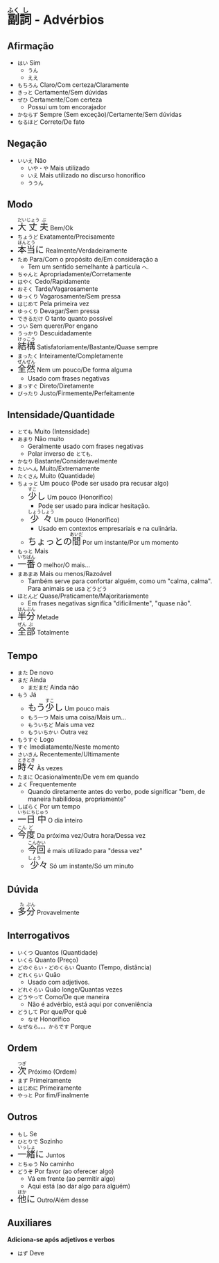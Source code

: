 # <ruby>副<rt>ふく</rt>詞<rt>し</rt></ruby> - Advérbios

## Afirmação

-   `はい` Sim
    -   `うん`
    -   `ええ`
-   `もちろん` Claro/Com certeza/Claramente
-   `きっと` Certamente/Sem dúvidas
-   `ぜひ` Certamente/Com certeza
    -   Possui um tom encorajador
-   `かならず` Sempre (Sem exceção)/Certamente/Sem dúvidas
-   `なるほど` Correto/De fato

## Negação

-   `いいえ` Não
    -   `いや・や` Mais utilizado
    -   `いえ` Mais utilizado no discurso honorífico
    -   `ううん`

## Modo

-   <font size="5"><code><ruby>大<rt>だい</rt>丈<rt>じょう</rt>夫<rt>ぶ</rt></ruby></code></font> Bem/Ok
-   `ちょうど` Exatamente/Precisamente
-   <font size="5"><code><ruby>本<rt>ほん</rt>当<rt>とう</rt></ruby>に</code></font> Realmente/Verdadeiramente
-   `ため` Para/Com o propósito de/Em consideração a
    -   Tem um sentido semelhante à partícula `へ`.
-   `ちゃんと` Apropriadamente/Corretamente
-   `はやく` Cedo/Rapidamente
-   `おそく` Tarde/Vagarosamente
-   `ゆっくり` Vagarosamente/Sem pressa
-   `はじめて` Pela primeira vez
-   `ゆっくり` Devagar/Sem pressa
-   `できるだけ` O tanto quanto possível
-   `つい` Sem querer/Por engano
-   `うっかり` Descuidadamente
-   <font size="5"><code><ruby>結<rt>けっ</rt>構<rt>こう</rt></ruby></code></font> Satisfatoriamente/Bastante/Quase sempre
-   `まったく` Inteiramente/Completamente
-   <font size="5"><code><ruby>全<rt>ぜん</rt>然<rt>ぜん</rt></ruby></code></font> Nem um pouco/De forma alguma
    -   Usado com frases negativas
-   `まっすぐ` Direto/Diretamente
-   `ぴったり` Justo/Firmemente/Perfeitamente

## Intensidade/Quantidade

-   `とても` Muito (Intensidade)
-   `あまり` Não muito
    -   Geralmente usado com frases negativas
    -   Polar inverso de `とても`.
-   `かなり` Bastante/Consideravelmente
-   `たいへん` Muito/Extremamente
-   `たくさん` Muito (Quantidade)
-   `ちょっと` Um pouco (Pode ser usado pra recusar algo)
    -   <font size="5"><code><ruby>少<rt>すこ</rt>し</ruby></code></font> Um pouco (Honorífico)
        -   Pode ser usado para indicar hesitação.
    -   <font size="5"><code><ruby>少<rt>しょう</rt>々<rt>しょう</rt></ruby></code></font> Um pouco (Honorífico)
        -   Usado em contextos empresariais e na culinária.
    -   <font size="5"><code>ちょっとの<ruby>間<rt>あいだ</rt></ruby></code></font> Por um instante/Por um momento
-   `もっと` Mais
-   <font size="5"><code><ruby>一<rt>いち</rt>番<rt>ばん</rt></ruby></code></font> O melhor/O mais...
-   `まあまあ` Mais ou menos/Razoável
    -   Também serve para confortar alguém, como um "calma, calma". Para animais se usa `どうどう`
-   `ほとんど` Quase/Praticamente/Majoritariamente
    -   Em frases negativas significa "dificilmente", "quase não".
-   <font size="5"><code><ruby>半<rt>はん</rt>分<rt>ぶん</rt></ruby></code></font> Metade
-   <font size="5"><code><ruby>全<rt>ぜん</rt>部<rt>ぶ</rt></ruby></code></font> Totalmente

## Tempo

-   `また` De novo
-   `まだ` Ainda
    -   `まだまだ` Ainda não
-   `もう` Já
    -   <font size="5"><code>もう<ruby>少<rt>すこ</rt>し</ruby></code></font> Um pouco mais
    -   `もう一つ` Mais uma coisa/Mais um...
    -   `もういちど` Mais uma vez
    -   `もういちかい` Outra vez
-   `もうすぐ` Logo
-   `すぐ` Imediatamente/Neste momento
-   `さいきん` Recentemente/Ultimamente
-   <font size="5"><code><ruby>時々<rt>ときどき</rt></ruby></code></font> Às vezes
-   `たまに` Ocasionalmente/De vem em quando
-   `よく` Frequentemente
    -   Quando diretamente antes do verbo, pode significar "bem, de maneira habilidosa, propriamente"
-   `しばらく` Por um tempo
-   <font size="5"><code><ruby>一<rt>いち</rt>日<rt>にち</rt>中<rt>じゅう</rt></ruby></code></font> O dia inteiro
-   <font size="5"><code><ruby>今<rt>こん</rt>度<rt>ど</rt></ruby></code></font> Da próxima vez/Outra hora/Dessa vez
    -   <font size="5"><code><ruby>今<rt>こん</rt>回<rt>かい</rt></ruby></code></font> é mais utilizado para "dessa vez"
    -   <font size="5"><code><ruby>少<rt>しょう</rt>々</ruby></code></font> Só um instante/Só um minuto

## Dúvida

-   <font size="5"><code><ruby>多<rt>た</rt>分<rt>ぶん</rt></ruby></code></font> Provavelmente

## Interrogativos

-   `いくつ` Quantos (Quantidade)
-   `いくら` Quanto (Preço)
-   `どのぐらい・どのくらい` Quanto (Tempo, distância)
-   `どれくらい` Quão
    -   Usado com adjetivos.
-   `どれぐらい` Quão longe/Quantas vezes
-   `どうやって` Como/De que maneira
    -   Não é advérbio, está aqui por conveniência
-   `どうして` Por que/Por quê
    -   `なぜ` Honorífico
-   `なぜなら。。。からです` Porque

## Ordem

-   <font size="5"><code><ruby>次<rt>つぎ</rt></ruby></code></font> Próximo (Ordem)
-   `まず` Primeiramente
-   `はじめに` Primeiramente
-   `やっと` Por fim/Finalmente

## Outros

-   `もし` Se
-   `ひとりで` Sozinho
-   <font size="5"><code><ruby>一<rt>いっ</rt>緒<rt>しょ</rt></ruby>に</code></font> Juntos
-   `とちゅう` No caminho
-   `どうぞ` Por favor (ao oferecer algo)
    -   Vá em frente (ao permitir algo)
    -   Aqui está (ao dar algo para alguém)
-   <font size="5"><code><ruby>他<rt>ほか</rt></ruby>に</code></font> Outro/Além desse

## Auxiliares

**Adiciona-se após adjetivos e verbos**

-   `はず` Deve

